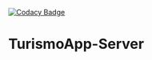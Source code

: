[![Codacy Badge](https://app.codacy.com/project/badge/Grade/3870a6fe96954fada28b6d26438fe010)](https://app.codacy.com/gh/DelPozoAmoAndres/TurismoApp-Server/dashboard?utm_source=gh&utm_medium=referral&utm_content=&utm_campaign=Badge_grade)
# TurismoApp-Server
